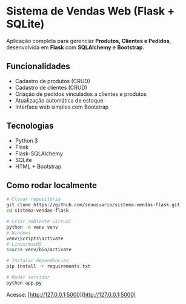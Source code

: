 # Sistema de Vendas Web (Flask + SQLite)

Aplicação completa para gerenciar **Produtos, Clientes e Pedidos**, desenvolvida em **Flask** com **SQLAlchemy** e **Bootstrap**.

## Funcionalidades
- Cadastro de produtos (CRUD)
- Cadastro de clientes (CRUD)
- Criação de pedidos vinculados a clientes e produtos
- Atualização automática de estoque
- Interface web simples com Bootstrap

## Tecnologias
- Python 3
- Flask
- Flask-SQLAlchemy
- SQLite
- HTML + Bootstrap

## Como rodar localmente
```bash
# Clonar repositório
git clone https://github.com/seuusuario/sistema-vendas-flask.git
cd sistema-vendas-flask

# Criar ambiente virtual
python -m venv venv
# Windows
venv\Scripts\activate
# Linux/macOS
source venv/bin/activate

# Instalar dependências
pip install -r requirements.txt

# Rodar servidor
python app.py
```

Acesse: [http://127.0.0.1:5000](http://127.0.0.1:5000)

